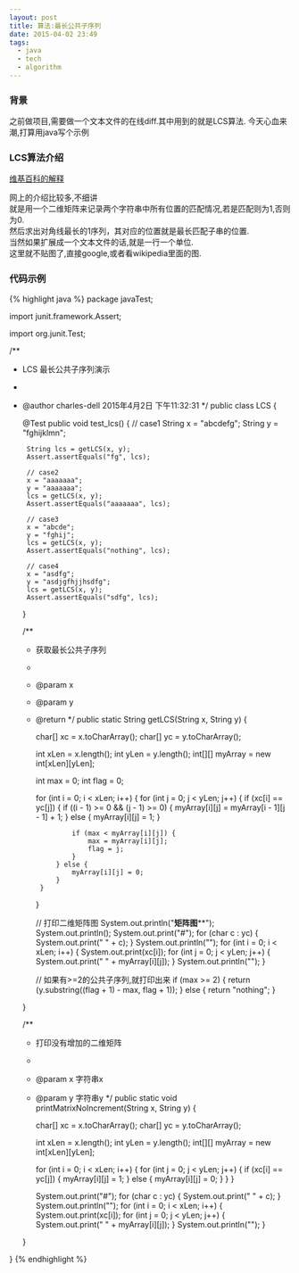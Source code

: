 ```yaml
---
layout: post
title: 算法:最长公共子序列
date: 2015-04-02 23:49
tags:
  - java
  - tech
  - algorithm
---
```


### 背景 ###
之前做项目,需要做一个文本文件的在线diff.其中用到的就是LCS算法.
今天心血来潮,打算用java写个示例

### LCS算法介绍 ###
[维基百科的解释](http://en.wikipedia.org/wiki/Longest_common_subsequence_problem)
  
网上的介绍比较多,不细讲  
就是用一个二维矩阵来记录两个字符串中所有位置的匹配情况,若是匹配则为1,否则为0.  
然后求出对角线最长的1序列，其对应的位置就是最长匹配子串的位置.  
当然如果扩展成一个文本文件的话,就是一行一个单位.  
这里就不贴图了,直接google,或者看wikipedia里面的图.

### 代码示例 ###

{% highlight java %}
package javaTest;

import junit.framework.Assert;

import org.junit.Test;

/**
 * LCS 最长公共子序列演示
 * 
 * @author charles-dell 2015年4月2日 下午11:32:31
 */
public class LCS {

    @Test
    public void test_lcs() {
        // case1
        String x = "abcdefg";
        String y = "fghijklmn";

        String lcs = getLCS(x, y);
        Assert.assertEquals("fg", lcs);

        // case2
        x = "aaaaaaa";
        y = "aaaaaaa";
        lcs = getLCS(x, y);
        Assert.assertEquals("aaaaaaa", lcs);

        // case3
        x = "abcde";
        y = "fghij";
        lcs = getLCS(x, y);
        Assert.assertEquals("nothing", lcs);

        // case4
        x = "asdfg";
        y = "asdjgfhjjhsdfg";
        lcs = getLCS(x, y);
        Assert.assertEquals("sdfg", lcs);
    }

    /**
     * 获取最长公共子序列
     * 
     * @param x
     * @param y
     * @return
     */
    public static String getLCS(String x, String y) {

        char[] xc = x.toCharArray();
        char[] yc = y.toCharArray();

        int xLen = x.length();
        int yLen = y.length();
        int[][] myArray = new int[xLen][yLen];

        int max = 0;
        int flag = 0;

        for (int i = 0; i < xLen; i++) {
            for (int j = 0; j < yLen; j++) {
                if (xc[i] == yc[j]) {
                    if ((i - 1) >= 0 && (j - 1) >= 0) {
                        myArray[i][j] = myArray[i - 1][j - 1] + 1;
                    } else {
                        myArray[i][j] = 1;
                    }

                    if (max < myArray[i][j]) {
                        max = myArray[i][j];
                        flag = j;
                    }
                } else {
                    myArray[i][j] = 0;
                }
            }
        }

        // 打印二维矩阵图
        System.out.println("**********************矩阵图************************");
        System.out.println();
        System.out.print("#");
        for (char c : yc) {
            System.out.print(" " + c);
        }
        System.out.println("");
        for (int i = 0; i < xLen; i++) {
            System.out.print(xc[i]);
            for (int j = 0; j < yLen; j++) {
                System.out.print(" " + myArray[i][j]);
            }
            System.out.println("");
        }

        // 如果有>=2的公共子序列,就打印出来
        if (max >= 2) {
            return (y.substring((flag + 1) - max, flag + 1));
        } else {
            return "nothing";
        }

    }

    /**
     * 打印没有增加的二维矩阵
     * 
     * @param x 字符串x
     * @param y 字符串y
     */
    public static void printMatrixNoIncrement(String x, String y) {

        char[] xc = x.toCharArray();
        char[] yc = y.toCharArray();

        int xLen = x.length();
        int yLen = y.length();
        int[][] myArray = new int[xLen][yLen];

        for (int i = 0; i < xLen; i++) {
            for (int j = 0; j < yLen; j++) {
                if (xc[i] == yc[j]) {
                    myArray[i][j] = 1;
                } else {
                    myArray[i][j] = 0;
                }
            }
        }

        System.out.print("#");
        for (char c : yc) {
            System.out.print(" " + c);
        }
        System.out.println("");
        for (int i = 0; i < xLen; i++) {
            System.out.print(xc[i]);
            for (int j = 0; j < yLen; j++) {
                System.out.print(" " + myArray[i][j]);
            }
            System.out.println("");
        }

    }

}
{% endhighlight %}
<!--
<script src="https://gist.github.com/ichengchao/517721eed0cc29e7c2a5.js"></script>
-->
